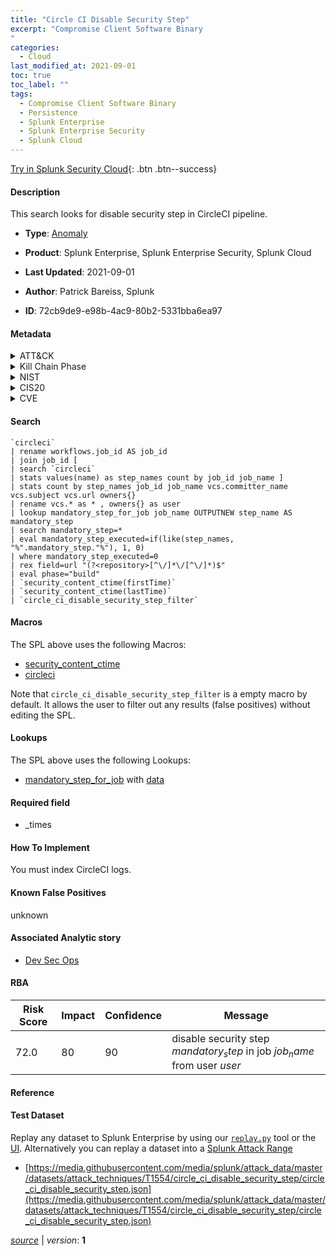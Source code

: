 ```yaml
---
title: "Circle CI Disable Security Step"
excerpt: "Compromise Client Software Binary
"
categories:
  - Cloud
last_modified_at: 2021-09-01
toc: true
toc_label: ""
tags:
  - Compromise Client Software Binary
  - Persistence
  - Splunk Enterprise
  - Splunk Enterprise Security
  - Splunk Cloud
---
```




[Try in Splunk Security Cloud](https://www.splunk.com/en_splunk_app_enrichmentus/cyber-security.html){: .btn .btn--success}

#### Description

This search looks for disable security step in CircleCI pipeline.

- **Type**: [Anomaly](https://github.com/splunk/security_content/wiki/Detection-Analytic-Types)
- **Product**: Splunk Enterprise, Splunk Enterprise Security, Splunk Cloud


- **Last Updated**: 2021-09-01
- **Author**: Patrick Bareiss, Splunk
- **ID**: 72cb9de9-e98b-4ac9-80b2-5331bba6ea97


#### Metadata

<details>
  <summary>ATT&CK</summary>


| ID             | Technique        |  Tactic             |
| -------------- | ---------------- |-------------------- |
| [T1554](https://attack.mitre.org/techniques/T1554/) | Compromise Client Software Binary | Persistence |

</details>


<details>
  <summary>Kill Chain Phase</summary>

* Actions on Objectives


</details>


<details>
  <summary>NIST</summary>

* PR.DS
* PR.AC
* DE.CM



</details>

<details>
  <summary>CIS20</summary>

* CIS 13



</details>

<details>
  <summary>CVE</summary>



</details>

#### Search

```
`circleci` 
| rename workflows.job_id AS job_id 
| join job_id [ 
| search `circleci` 
| stats values(name) as step_names count by job_id job_name ] 
| stats count by step_names job_id job_name vcs.committer_name vcs.subject vcs.url owners{} 
| rename vcs.* as * , owners{} as user 
| lookup mandatory_step_for_job job_name OUTPUTNEW step_name AS mandatory_step 
| search mandatory_step=* 
| eval mandatory_step_executed=if(like(step_names, "%".mandatory_step."%"), 1, 0) 
| where mandatory_step_executed=0 
| rex field=url "(?<repository>[^\/]*\/[^\/]*)$" 
| eval phase="build"  
| `security_content_ctime(firstTime)` 
| `security_content_ctime(lastTime)` 
| `circle_ci_disable_security_step_filter`
```

#### Macros
The SPL above uses the following Macros:
* [security_content_ctime](https://github.com/splunk/security_content/blob/develop/macros/security_content_ctime.yml)
* [circleci](https://github.com/splunk/security_content/blob/develop/macros/circleci.yml)

Note that `circle_ci_disable_security_step_filter` is a empty macro by default. It allows the user to filter out any results (false positives) without editing the SPL.

#### Lookups
The SPL above uses the following Lookups:

* [mandatory_step_for_job](https://github.com/splunk/security_content/blob/develop/lookups/mandatory_step_for_job.yml) with [data](https://github.com/splunk/security_content/tree/develop/lookups/mandatory_step_for_job.csv)

#### Required field
* _times


#### How To Implement
You must index CircleCI logs.

#### Known False Positives
unknown

#### Associated Analytic story
* [Dev Sec Ops](/stories/dev_sec_ops)




#### RBA

| Risk Score  | Impact      | Confidence   | Message      |
| ----------- | ----------- |--------------|--------------|
| 72.0 | 80 | 90 | disable security step $mandatory_step$ in job $job_name$ from user $user$ |


#### Reference


#### Test Dataset
Replay any dataset to Splunk Enterprise by using our [`replay.py`](https://github.com/splunk/attack_data#using-replaypy) tool or the [UI](https://github.com/splunk/attack_data#using-ui).
Alternatively you can replay a dataset into a [Splunk Attack Range](https://github.com/splunk/attack_range#replay-dumps-into-attack-range-splunk-server)


* [https://media.githubusercontent.com/media/splunk/attack_data/master/datasets/attack_techniques/T1554/circle_ci_disable_security_step/circle_ci_disable_security_step.json](https://media.githubusercontent.com/media/splunk/attack_data/master/datasets/attack_techniques/T1554/circle_ci_disable_security_step/circle_ci_disable_security_step.json)



[*source*](https://github.com/splunk/security_content/tree/develop/detections/cloud/circle_ci_disable_security_step.yml) \| *version*: **1**